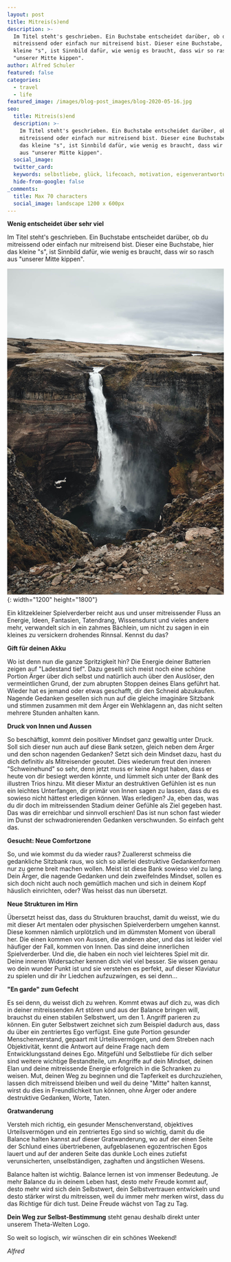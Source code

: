 ```yaml
---
layout: post
title: Mitreis(s)end
description: >-
  Im Titel steht's geschrieben. Ein Buchstabe entscheidet darüber, ob du
  mitreissend oder einfach nur mitreisend bist. Dieser eine Buchstabe, hier das
  kleine "s", ist Sinnbild dafür, wie wenig es braucht, dass wir so rasch aus
  "unserer Mitte kippen".
author: Alfred Schuler
featured: false
categories:
  - travel
  - life
featured_image: /images/blog-post_images/blog-2020-05-16.jpg
seo:
  title: Mitreis(s)end
  description: >-
    Im Titel steht's geschrieben. Ein Buchstabe entscheidet darüber, ob du
    mitreissend oder einfach nur mitreisend bist. Dieser eine Buchstabe, hier
    das kleine "s", ist Sinnbild dafür, wie wenig es braucht, dass wir so rasch
    aus "unserer Mitte kippen".
  social_image:
  twitter_card:
  keywords: selbstliebe, glück, lifecoach, motivation, eigenverantwortung, philosophie
  hide-from-google: false
_comments:
  title: Max 70 characters
  social_image: landscape 1200 x 600px
---
```

**Wenig entscheidet über sehr viel**

Im Titel steht's geschrieben. Ein Buchstabe entscheidet darüber, ob du mitreissend oder einfach nur mitreisend bist. Dieser eine Buchstabe, hier das kleine "s", ist Sinnbild dafür, wie wenig es braucht, dass wir so rasch aus "unserer Mitte kippen".

![](/images/blog-post_images/blog-2020-05-16.jpg){: width="1200" height="1800"}

Ein klitzekleiner Spielverderber reicht aus und unser mitreissender Fluss an Energie, Ideen, Fantasien, Tatendrang, Wissensdurst und vieles andere mehr, verwandelt sich in ein zahmes Bächlein, um nicht zu sagen in ein kleines zu versickern drohendes Rinnsal. Kennst du das?

**Gift für deinen Akku**

Wo ist denn nun die ganze Spritzigkeit hin? Die Energie deiner Batterien zeigen auf "Ladestand tief". Dazu gesellt sich meist noch eine schöne Portion Ärger über dich selbst und natürlich auch über den Auslöser, den vermeintlichen Grund, der zum abrupten Stoppen deines Elans geführt hat. Wieder hat es jemand oder etwas geschafft, dir den Schneid abzukaufen. Nagende Gedanken gesellen sich nun auf die gleiche imaginäre Sitzbank und stimmen zusammen mit dem Ärger ein Wehklagenn an, das nicht selten mehrere Stunden anhalten kann.

**Druck von Innen und Aussen**

So beschäftigt, kommt dein positiver Mindset ganz gewaltig unter Druck. Soll sich dieser nun auch auf diese Bank setzen, gleich neben dem Ärger und den schon nagenden Gedanken? Setzt sich dein Mindset dazu, hast du dich definitiv als Mitreisender geoutet. Dies wiederum freut den inneren "Schweinehund" so sehr, denn jetzt muss er keine Angst haben, dass er heute von dir besiegt werden könnte, und lümmelt sich unter der Bank des illustren Trios hinzu. Mit dieser Mixtur an destruktiven Gefühlen ist es nun ein leichtes Unterfangen, dir primär von Innen sagen zu lassen, dass du es sowieso nicht hättest erledigen können. Was erledigen? Ja, eben das, was du dir doch im mitreissenden Stadium deiner Gefühle als Ziel gegeben hast. Das was dir erreichbar und sinnvoll erschien\! Das ist nun schon fast wieder im Dunst der schwadronierenden Gedanken verschwunden. So einfach geht das.

**Gesucht: Neue Comfortzone**

So, und wie kommst du da wieder raus? Zuallererst schmeiss die gedankliche Sitzbank raus, wo sich so allerlei destruktive Gedankenformen nur zu gerne breit machen wollen. Meist ist diese Bank sowieso viel zu lang. Dein Ärger, die nagende Gedanken und dein zweifelndes Mindset, sollen es sich doch nicht auch noch gemütlich machen und sich in deinem Kopf häuslich einrichten, oder? Was heisst das nun übersetzt.

**Neue Strukturen im Hirn**

Übersetzt heisst das, dass du Strukturen brauchst, damit du weisst, wie du mit dieser Art mentalen oder physischen Spielverderbern umgehen kannst. Diese kommen nämlich urplötzlich und im dümmsten Moment von überall her. Die einen kommen von Aussen, die anderen aber, und das ist leider viel häufiger der Fall, kommen von Innen. Das sind deine innerlichen Spielverderber. Und die, die haben ein noch viel leichteres Spiel mit dir. Deine inneren Widersacher kennen dich viel viel besser. Sie wissen genau wo dein wunder Punkt ist und sie verstehen es perfekt, auf dieser Klaviatur zu spielen und dir ihr Liedchen aufzuzwingen, es sei denn...

**"En garde" zum Gefecht**

Es sei denn, du weisst dich zu wehren. Kommt etwas auf dich zu, was dich in deiner mitreissenden Art stören und aus der Balance bringen will, brauchst du einen stabilen Selbstwert, um den 1. Angriff parieren zu können. Ein guter Selbstwert zeichnet sich zum Beispiel dadurch aus, dass du über ein zentriertes Ego verfügst. Eine gute Portion gesunder Menschenverstand, gepaart mit Urteilsvermögen, und dem Streben nach Objektivität, kennt die Antwort auf deine Frage nach dem Entwicklungsstand deines Ego. Mitgefühl und Selbstliebe für dich selber sind weitere wichtige Bestandteile, um Angriffe auf dein Mindset, deinen Elan und deine mitreissende Energie erfolgreich in die Schranken zu weisen. Mut, deinen Weg zu beginnen und die Tapferkeit es durchzuziehen, lassen dich mitreissend bleiben und weil du deine "Mitte" halten kannst, wirst du dies in Freundlichkeit tun können, ohne Ärger oder andere destruktive Gedanken, Worte, Taten.

**Gratwanderung**

Versteh mich richtig, ein gesunder Menschenverstand, objektives Urteilsvermögen und ein zentriertes Ego sind so wichtig, damit du die Balance halten kannst auf dieser Gratwanderung, wo auf der einen Seite der Schlund eines übertriebenen, aufgeblasenen egozentrischen Egos lauert und auf der anderen Seite das dunkle Loch eines zutiefst verunsicherten, unselbständigen, zaghaften und ängstlichen Wesens.

Balance halten ist wichtig. Balance lernen ist von immenser Bedeutung. Je mehr Balance du in deinem Leben hast, desto mehr Freude kommt auf, desto mehr wird sich dein Selbstwert, dein Selbstvertrauen entwickeln und desto stärker wirst du mitreissen, weil du immer mehr merken wirst, dass du das Richtige für dich tust. Deine Freude wächst von Tag zu Tag.

**Dein Weg zur Selbst-Bestimmung** steht genau deshalb direkt unter unserem Theta-Welten Logo.

So weit so logisch, wir wünschen dir ein schönes Weekend\!

*Alfred*
